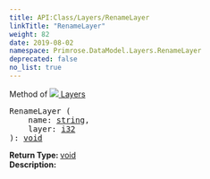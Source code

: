 ```yaml
---
title: API:Class/Layers/RenameLayer
linkTitle: "RenameLayer"
weight: 82
date: 2019-08-02
namespace: Primrose.DataModel.Layers.RenameLayer
deprecated: false
no_list: true
---
```

Method of <a href="/docs/api-reference/Class/Layers"><img src="/icons/silk/layers.png"/>&nbsp;Layers</a>
<pre class="method-declaration">
RenameLayer (
    name: <a class="type" href="/docs/api-reference/System/string">string</a>,
    layer: <a class="type" href="/docs/api-reference/System/Primitives#int32">i32</a>
): <a class="type" href="/docs/api-reference/System/void">void</a></pre>
<b>Return Type: </b>
<a class="type" href="/docs/api-reference/System/void">void</a>
<br/>
<b>Description: </b>